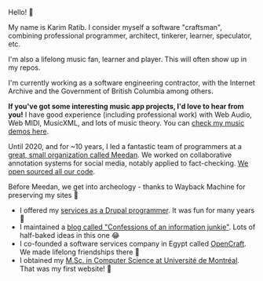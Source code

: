 Hello! :wave:

My name is Karim Ratib. I consider myself a software "craftsman", combining professional programmer, architect, tinkerer, learner, speculator, etc.

I'm also a lifelong music fan, learner and player. This will often show up in my repos.

I'm currently working as a software engineering contractor, with the Internet Archive and the Government of British Columbia among others.

<b>If you've got some interesting music app projects, I'd love to hear from you!</b> I have good experience (including professional work) with Web Audio, Web MIDI, MusicXML, and lots of music theory. You can [check my music demos here](https://blog.karimratib.me/demos/).  

Until 2020, and for ~10 years, I led a fantastic team of programmers at a [great, small organization called Meedan](https://meedan.com). We worked on collaborative annotation systems for social media, notably applied to fact-checking. [We open sourced all our code](https://github.com/meedan).

Before Meedan, we get into archeology - thanks to Wayback Machine for preserving my sites :raised_hands: 
- I offered my [services as a Drupal programmer](https://web.archive.org/web/20150511035727/http://thereisamoduleforthat.com/). It was fun for many years :partying_face:
- I maintained a [blog called "Confessions of an information junkie"](https://web.archive.org/web/20181029071954/http://infojunkie.karimratib.me/). Lots of half-baked ideas in this one :joy:
- I co-founded a software services company in Egypt called [OpenCraft](https://web.archive.org/web/20170422101115/http://www.open-craft.com/). We made lifelong friendships there :hugs:
- I obtained my [M.Sc. in Computer Science at Université de Montréal](https://web.archive.org/web/20021005070730/http://www.iro.umontreal.ca/~ratib/). That was my first website! :baby:
